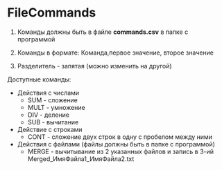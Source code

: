 # FileCommands
1) Команды должны быть в файле **commands.csv** в папке с программой 

2) Команды в формате:
Команда,первое значение, второе значение 
3) Разделитель - запятая (можно изменить на другой)

Доступные команды:
- Действия с числами
  * SUM - сложение
  * MULT - умножение
  * DIV - деление
  * SUB - вычитание
- Действие с строками
  * CONT - сложение двух строк в одну с пробелом между ними
- Действия с файлами (файлы должны быть в папке с программой)
  * MERGE - вычитывание из 2 указанных файлов и запись в 3-ий Merged_ИмяФайла1_ИмяФайла2.txt
